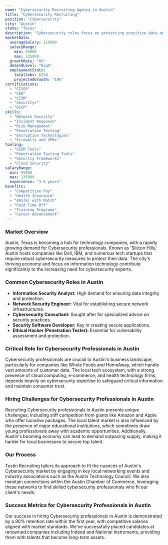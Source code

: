 ```yaml
---
name: "Cybersecurity Recruiting Agency in Austin"
title: "Cybersecurity Recruiting"
position: "Cybersecurity"
city: "Austin"
state: "Texas"
description: "Cybersecurity roles focus on protecting sensitive data and networks from cyber threats, ensuring the integrity, confidentiality, and availability of information."
marketData:
  averageSalary: 115000
  salaryRange:
    min: 95000
    max: 135000
  growthRate: "8%"
  demandLevel: "High"
  employmentStats:
    totalJobs: 6250
    projectedGrowth: "10%"
certifications:
  - "CISSP"
  - "CEH"
  - "CISM"
  - "Security+"
  - "OSCP"
skills:
  - "Network Security"
  - "Incident Response"
  - "Risk Management"
  - "Penetration Testing"
  - "Encryption Technologies"
  - "Firewalls and VPNs"
tooling:
  - "SIEM Tools"
  - "Penetration Testing Tools"
  - "Security Frameworks"
  - "Cloud Security"
salaryRange:
  min: 95000
  max: 135000
  experience: "3-5 years"
benefits:
  - "Competitive Pay"
  - "Health Insurance"
  - "401(k) with Match"
  - "Paid Time Off"
  - "Training Programs"
  - "Career Advancement"
---
```


### Market Overview
Austin, Texas is becoming a hub for technology companies, with a rapidly growing demand for Cybersecurity professionals. Known as 'Silicon Hills,' Austin hosts companies like Dell, IBM, and numerous tech startups that require robust cybersecurity measures to protect their data. The city's thriving economy and focus on information technology contribute significantly to the increasing need for cybersecurity experts.
### Common Cybersecurity Roles in Austin
- **Information Security Analyst:** High demand for ensuring data integrity and protection.
- **Network Security Engineer:** Vital for establishing secure network infrastructures.
- **Cybersecurity Consultant:** Sought after for specialized advice on security practices.
- **Security Software Developer:** Key in creating secure applications.
- **Ethical Hacker (Penetration Tester):** Essential for vulnerability assessment and protection.

### Critical Role for Cybersecurity Professionals in Austin
Cybersecurity professionals are crucial to Austin's business landscape, particularly for companies like Whole Foods and HomeAway, which handle vast amounts of customer data. The local tech ecosystem, with a strong presence of cloud computing, e-commerce, and health technology firms, depends heavily on cybersecurity expertise to safeguard critical information and maintain consumer trust.

### Hiring Challenges for Cybersecurity Professionals in Austin
Recruiting Cybersecurity professionals in Austin presents unique challenges, including stiff competition from giants like Amazon and Apple who offer lucrative packages. The local talent market is also influenced by the presence of major educational institutions, which sometimes draw young professionals away with academic opportunities. Additionally, Austin's booming economy can lead to demand outpacing supply, making it harder for local businesses to secure top talent.

### Our Process
Tustin Recruiting tailors its approach to fit the nuances of Austin's Cybersecurity market by engaging in key local networking events and industry associations such as the Austin Technology Council. We also maintain connections within the Austin Chamber of Commerce, leveraging these networks to find skilled cybersecurity professionals who fit our client's needs.

### Success Metrics for Cybersecurity Professionals in Austin
Our success in hiring Cybersecurity professionals in Austin is demonstrated by a 90% retention rate within the first year, with competitive salaries aligned with market standards. We've successfully placed candidates at renowned companies including Indeed and National Instruments, providing them with talents that become long-term assets.